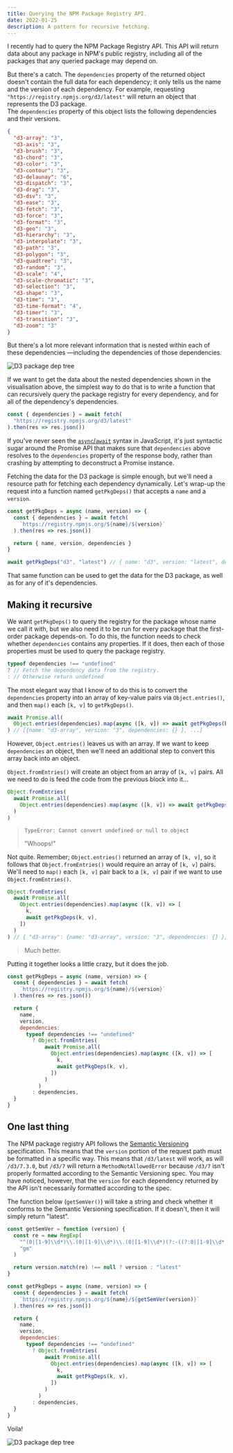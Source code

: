 ```yaml
---
title: Querying the NPM Package Registry API.
date: 2022-01-25
description: A pattern for recursive fetching.
---
```


I recently had to query the NPM Package Registry API.
This API will return data about any package in NPM's public registry, including all of the packages that any queried package may depend on.

But there's a catch.
The `dependencies` property of the returned object doesn't contain the full data for each dependency; it only tells us the name and the version of each dependency.
For example, requesting `"https://registry.npmjs.org/d3/latest"` will return an object that represents the D3 package.  
The `dependencies` property of this object lists the following dependencies and their versions.

```json
{
  "d3-array": "3",
  "d3-axis": "3",
  "d3-brush": "3",
  "d3-chord": "3",
  "d3-color": "3",
  "d3-contour": "3",
  "d3-delaunay": "6",
  "d3-dispatch": "3",
  "d3-drag": "3",
  "d3-dsv": "3",
  "d3-ease": "3",
  "d3-fetch": "3",
  "d3-force": "3",
  "d3-format": "3",
  "d3-geo": "3",
  "d3-hierarchy": "3",
  "d3-interpolate": "3",
  "d3-path": "3",
  "d3-polygon": "3",
  "d3-quadtree": "3",
  "d3-random": "3",
  "d3-scale": "4",
  "d3-scale-chromatic": "3",
  "d3-selection": "3",
  "d3-shape": "3",
  "d3-time": "3",
  "d3-time-format": "4",
  "d3-timer": "3",
  "d3-transition": "3",
  "d3-zoom": "3"
}
```

But there's a lot more relevant information that is nested within each of these dependencies —including the dependencies of those dependencies.

![D3 package dep tree](./tree.svg)

If we want to get the data about the nested dependencies shown in the visualisation above, the simplest way to do that is to write a function that can recursively query the package registry for every dependency, and for all of the dependency's dependencies.

```js
const { dependencies } = await fetch(
  "https://registry.npmjs.org/d3/latest"
).then(res => res.json())
```

<div class="call-out-indigo">

If you've never seen the [`async`/`await`](https://developer.mozilla.org/en-US/docs/Learn/JavaScript/Asynchronous/Async_await) syntax in JavaScript, it's just syntactic sugar around the Promise API that makes sure that `dependencies` above resolves to the `dependencies` property of the response body, rather than crashing by attempting to deconstruct a Promise instance.

</div>

Fetching the data for the D3 package is simple enough, but we'll need a resource path for fetching each dependency dynamically.
Let's wrap-up the request into a function named `getPkgDeps()` that accepts a `name` and a `version`.

```js
const getPkgDeps = async (name, version) => {
  const { dependencies } = await fetch(
    `https://registry.npmjs.org/${name}/${version}`
  ).then(res => res.json())

  return { name, version, dependencies }
}

await getPkgDeps("d3", "latest") // { name: "d3", version: "latest", dependencies: {} }
```

That same function can be used to get the data for the D3 package, as well as for any of it's dependencies.

## Making it recursive

We want `getPkgDeps()` to query the registry for the package whose name we call it with, but we also need it to be run for every package that the first-order package depends-on.
To do this, the function needs to check whether `dependencies` contains any properties.
If it does, then each of those properties must be used to query the package registry.

```js
typeof dependencies !== "undefined"
? // Fetch the dependency data from the registry.
: // Otherwise return undefined
```

The most elegant way that I know of to do this is to convert the `dependencies` property into an array of key-value pairs via `Object.entries()`, and then `map()` each `[k, v]` to `getPkgDeps()`.

```js
await Promise.all(
  Object.entries(dependencies).map(async ([k, v]) => await getPkgDeps(k, v))
) // [{name: "d3-array", version: "3", dependencies: {} }, ...]
```

However, `Object.entries()` leaves us with an array.
If we want to keep `dependencies` an object, then we'll need an additional step to convert this array back into an object.

`Object.fromEntries()` will create an object from an array of `[k, v]` pairs.
All we need to do is feed the code from the previous block into it...

```js
Object.fromEntries(
  await Promise.all(
    Object.entries(dependencies).map(async ([k, v]) => await getPkgDeps(k, v))
  )
)
```

> `TypeError: Cannot convert undefined or null to object`
>
> "Whoops!"

Not quite.
Remember; `Object.entries()` returned an array of `[k, v]`, so it follows that `Object.fromEntries()` would require an array of `[k, v]` pairs.
We'll need to `map()` each `[k, v]` pair back to a `[k, v]` pair if we want to use `Object.fromEntries()`.

```js
Object.fromEntries(
  await Promise.all(
    Object.entries(dependencies).map(async ([k, v]) => [
      k,
      await getPkgDeps(k, v),
    ])
  )
) // { "d3-array": {name: "d3-array", version: "3", dependencies: {} }, ... }
```

> Much better.

Putting it together looks a little crazy, but it does the job.

```js
const getPkgDeps = async (name, version) => {
  const { dependencies } = await fetch(
    `https://registry.npmjs.org/${name}/${version}`
  ).then(res => res.json())

  return {
    name,
    version,
    dependencies:
      typeof dependencies !== "undefined"
        ? Object.fromEntries(
            await Promise.all(
              Object.entries(dependencies).map(async ([k, v]) => [
                k,
                await getPkgDeps(k, v),
              ])
            )
          )
        : dependencies,
  }
}
```

## One last thing

The NPM package registry API follows the [Semantic Versioning](https://semver.org/) specification.
This means that the `version` portion of the request path must be formatted in a specific way.
This means that `/d3/latest` will work, as will `/d3/7.3.0`, but `/d3/7` will return a `MethodNotAllowedError` because `/d3/7` isn't properly formatted according to the Semantic Versioning spec.
You may have noticed, however, that the `version` for each dependency returned by the API isn't necessarily formatted according to the spec.

The function below (`getSemVer()`) will take a string and check whether it conforms to the Semantic Versioning specification.
If it doesn't, then it will simply return "latest".

```js
const getSemVer = function (version) {
  const re = new RegExp(
    "^(0|[1-9]\\d*)\\.(0|[1-9]\\d*)\\.(0|[1-9]\\d*)(?:-((?:0|[1-9]\\d*|\\d*[a-zA-Z-][0-9a-zA-Z-]*)(?:\\.(?:0|[1-9]\\d*|\\d*[a-zA-Z-][0-9a-zA-Z-]*))*))?(?:\\+([0-9a-zA-Z-]+(?:\\.[0-9a-zA-Z-]+)*))?$",
    "gm"
  )

  return version.match(re) !== null ? version : "latest"
}

const getPkgDeps = async (name, version) => {
  const { dependencies } = await fetch(
    `https://registry.npmjs.org/${name}/${getSemVer(version)}`
  ).then(res => res.json())

  return {
    name,
    version,
    dependencies:
      typeof dependencies !== "undefined"
        ? Object.fromEntries(
            await Promise.all(
              Object.entries(dependencies).map(async ([k, v]) => [
                k,
                await getPkgDeps(k, v),
              ])
            )
          )
        : dependencies,
  }
}
```

Voila!

![D3 package dep tree](./tree.svg)
